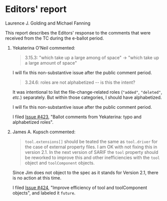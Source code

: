 # Editors' report

Laurence J. Golding and Michael Fanning

This report describes the Editors' response to the comments that were received from the TC during the e-ballot period.

1. Yekaterina O'Neil commented:

    > 3.15.3: "which take up a large among of space" -> "which take up a large amount of space"

    I will fix this non-substantive issue after the public comment period.

    > 3.24.6: roles are not alphabetized -- is this the intent?

    It was intentional to list the file-change-related roles (`"added"`, `"deleted"`, _etc._) separately. But within those categories, I should have alphabetized.

    I will fix this non-substantive issue after the public comment period.

    I filed [Issue #423](https://github.com/oasis-tcs/sarif-spec/issues/423), "Ballot comments from Yekaterina: typo and alphabetized roles".

2. James A. Kupsch commented:

    > `tool.extensions[]` should be teated the same as `tool.driver` for the case of external property files. I am OK with not fixing this in version 2.1. In the next version of SARIF the `tool` property should be reworked to improve this and other inefficiencies with the `tool` object and `toolComponent` objects.

    Since Jim does not object to the spec as it stands for Version 2.1, there is no action at this time.

    I filed [Issue #424](https://github.com/oasis-tcs/sarif-spec/issues/424), "Improve efficiency of tool and toolComponent objects", and labeled it `future`.

